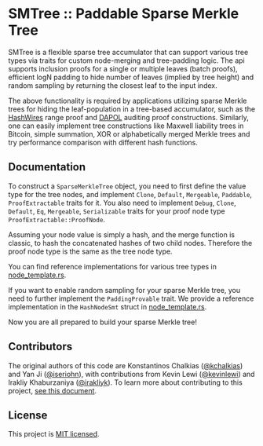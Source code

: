 # SMTree :: Paddable Sparse Merkle Tree

SMTree is a flexible sparse tree accumulator that can support various tree types 
via traits for custom node-merging and tree-padding logic. The api supports inclusion
proofs for a single or multiple leaves (batch proofs), efficient logN padding to hide
number of leaves (implied by tree height) and random sampling 
by returning the closest leaf to the input index. 

The above functionality is required by applications utilizing sparse Merkle trees for hiding the 
leaf-population in a tree-based accumulator, such as the [HashWires](https://eprint.iacr.org/2021/297) range proof 
and [DAPOL](https://eprint.iacr.org/2020/468) auditing proof constructions. Similarly, one can easily implement tree 
constructions like Maxwell liability trees in Bitcoin, simple summation, XOR or alphabetically merged Merkle trees and try 
performance comparison with different hash functions.

Documentation
-------------

To construct a ```SparseMerkleTree``` object, 
you need to first define the value type for the tree nodes, 
and implement ```Clone```, ```Default```, ```Mergeable```, ```Paddable```, 
```ProofExtractable``` traits for it.
You also need to implement ```Debug```, ```Clone```,  ```Default```, ```Eq```,
```Mergeable```, ```Serializable``` traits for your proof node type 
```ProofExtractable::ProofNode```.

Assuming your node value is simply a hash, and the merge function is classic, to hash
the concatenated hashes of two child nodes. 
Therefore the proof node type is the same as the tree node type.

You can find reference implementations for various tree types in [node_template.rs](https://github.com/novifinancial/smtree/blob/master/src/node_template.rs).

If you want to enable random sampling for your sparse Merkle tree, you need to further
implement the ```PaddingProvable``` trait. We provide a reference implementation in the `HashNodeSmt` struct in [node_template.rs](https://github.com/novifinancial/smtree/blob/master/src/node_template.rs). 

Now you are all prepared to build your sparse Merkle tree!

Contributors
------------

The original authors of this code are Konstantinos Chalkias
([@kchalkias](https://github.com/kchalkias)) and Yan Ji ([@iseriohn](https://github.com/iseriohn)), with contributions 
from Kevin Lewi ([@kevinlewi](https://github.com/kevinlewi)) and Irakliy Khaburzaniya ([@irakliyk](https://github.com/irakliyk)).
To learn more about contributing to this project, [see this document](./CONTRIBUTING.md).

License
-------

This project is [MIT licensed](./LICENSE).
